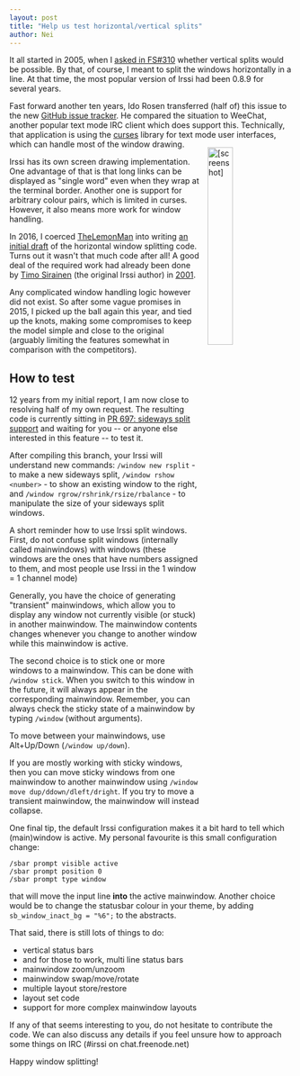 ```yaml
---
layout: post
title: "Help us test horizontal/vertical splits"
author: Nei
---
```


It all started in 2005, when I [asked in FS#310](http://bugs.irssi.org/index.php?do=details&task_id=310) whether vertical splits would be possible. By that, of course, I meant to split the windows horizontally in a line. At that time, the most popular version of Irssi had been 0.8.9 for several years.


Fast forward another ten years, Ido Rosen transferred (half of) this issue to the new [GitHub issue tracker](https://github.com/irssi/irssi/issues/224). He compared the situation to WeeChat, another popular text mode IRC client which does support this. Technically, that application is using the [curses](https://en.wikipedia.org/wiki/Ncurses) library for text mode user interfaces, which can handle most of the window drawing. <a href="/images/vsq.png"><img class="img-thumbnail" style="float:right;width:30%;margin-left:1em;margin-top:1em" src="/images/vsq.png" alt="[screenshot]" /></a>

Irssi has its own screen drawing implementation. One advantage of that is that long links can be displayed as "single word" even when they wrap at the terminal border. Another one is support for arbitrary colour pairs, which is limited in curses. However, it also means more work for window handling.

In 2016, I coerced [TheLemonMan](https://github.com/LemonBoy) into writing [an initial draft](https://github.com/irssi/irssi/pull/431) of the horizontal window splitting code. Turns out it wasn't that much code after all! A good deal of the required work had already been done by [Timo Sirainen](http://tss.iki.fi/) (the original Irssi author) in [2001](https://github.com/irssi/irssi/commit/adb7eced395ba88816a365768fee56e04a0a0ec5).

Any complicated window handling logic however did not exist. So after some vague promises in 2015, I picked up the ball again this year, and tied up the knots, making some compromises to keep the model simple and close to the original (arguably limiting the features somewhat in comparison with the competitors).

## How to test

12 years from my initial report, I am now close to resolving half of my own request. The resulting code is currently sitting in [PR 697: sideways split support](https://github.com/irssi/irssi/pull/697) and waiting for you -- or anyone else interested in this feature -- to test it.

After compiling this branch, your Irssi will understand new commands: `/window new rsplit` - to make a new sideways split, `/window rshow <number>` - to show an existing window to the right, and `/window rgrow/rshrink/rsize/rbalance` - to manipulate the size of your sideways split windows.

A short reminder how to use Irssi split windows. First, do not confuse split windows (internally called mainwindows) with windows (these windows are the ones that have numbers assigned to them, and most people use Irssi in the 1 window = 1 channel mode)

Generally, you have the choice of generating "transient" mainwindows, which allow you to display any window not currently visible (or stuck) in another mainwindow. The mainwindow contents changes whenever you change to another window while this mainwindow is active.

The second choice is to stick one or more windows to a mainwindow. This can be done with `/window stick`. When you switch to this window in the future, it will always appear in the corresponding mainwindow. Remember, you can always check the sticky state of a mainwindow by typing `/window` (without arguments). 

To move between your mainwindows, use Alt+Up/Down (`/window up/down`).

If you are mostly working with sticky windows, then you can move sticky windows from one mainwindow to another mainwindow using `/window move dup/ddown/dleft/dright`. If you try to move a transient mainwindow, the mainwindow will instead collapse.

One final tip, the default Irssi configuration makes it a bit hard to tell which (main)window is active. My personal favourite is this small configuration change:

```
/sbar prompt visible active
/sbar prompt position 0
/sbar prompt type window
```

that will move the input line **into** the active mainwindow. Another choice would be to change the statusbar colour in your theme, by adding `sb_window_inact_bg = "%6";` to the abstracts.

That said, there is still lots of things to do:

* vertical status bars
* and for those to work, multi line status bars
* mainwindow zoom/unzoom
* mainwindow swap/move/rotate
* multiple layout store/restore
* layout set code
* support for more complex mainwindow layouts

If any of that seems interesting to you, do not hesitate to contribute the code. We can also discuss any details if you feel unsure how to approach some things on IRC (#irssi on chat.freenode.net)

Happy window splitting!
